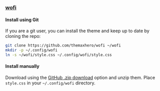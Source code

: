 ### [wofi](https://hg.sr.ht/~scoopta/wofi)

#### Install using Git
If you are a git user, you can install the theme and keep up to date by cloning the repo:
```bash
git clone https://github.com/themaxhero/wofi ~/wofi
mkdir -p ~/.config/wofi
ln -s ~/wofi/style.css ~/.config/wofi/style.css
```

#### Install manually

Download using the [GitHub .zip download](https://github.com/themaxhero/wofi/archive/master.zip) option and unzip them.
Place `style.css` in your `~/.config/wofi` directory.

